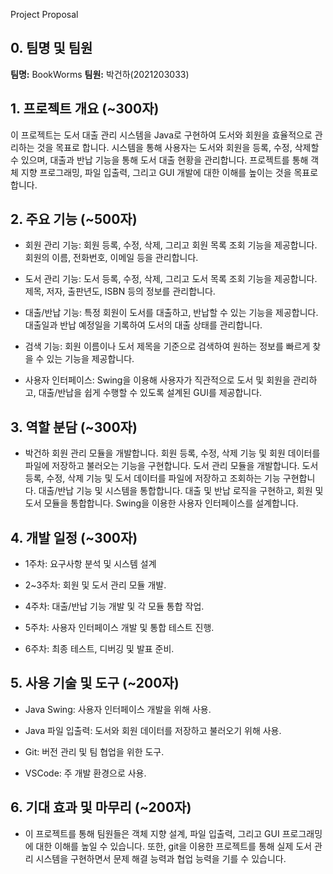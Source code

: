 Project Proposal

## 0. 팀명 및 팀원
**팀명:** BookWorms
**팀원:** 박건하(2021203033)

## 1. 프로젝트 개요 (~300자)
이 프로젝트는 도서 대출 관리 시스템을 Java로 구현하여 도서와 회원을 효율적으로 관리하는 것을 목표로 합니다. 시스템을 통해 사용자는 도서와 회원을 등록, 수정, 삭제할 수 있으며, 대출과 반납 기능을 통해 도서 대출 현황을 관리합니다. 프로젝트를 통해 객체 지향 프로그래밍, 파일 입출력, 그리고 GUI 개발에 대한 이해를 높이는 것을 목표로 합니다.

## 2. 주요 기능 (~500자)

 - 회원 관리 기능: 회원 등록, 수정, 삭제, 그리고 회원 목록 조회 기능을 제공합니다. 회원의 이름, 전화번호, 이메일 등을 관리합니다.

 - 도서 관리 기능: 도서 등록, 수정, 삭제, 그리고 도서 목록 조회 기능을 제공합니다. 제목, 저자, 출판년도, ISBN 등의 정보를 관리합니다.

 - 대출/반납 기능: 특정 회원이 도서를 대출하고, 반납할 수 있는 기능을 제공합니다. 대출일과 반납 예정일을 기록하여 도서의 대출 상태를 관리합니다.

 - 검색 기능: 회원 이름이나 도서 제목을 기준으로 검색하여 원하는 정보를 빠르게 찾을 수 있는 기능을 제공합니다.

 - 사용자 인터페이스: Swing을 이용해 사용자가 직관적으로 도서 및 회원을 관리하고, 대출/반납을 쉽게 수행할 수 있도록 설계된 GUI를 제공합니다.

## 3. 역할 분담 (~300자)

 - 박건하 
 회원 관리 모듈을 개발합니다.  회원 등록, 수정, 삭제 기능 및 회원 데이터를 파일에 저장하고 불러오는 기능을 구현합니다. 
 도서 관리 모듈을 개발합니다. 도서 등록, 수정, 삭제 기능 및 도서 데이터를 파일에 저장하고 조회하는 기능 구현합니다.
 대출/반납 기능 및 시스템을 통합합니다. 대출 및 반납 로직을 구현하고, 회원 및 도서 모듈을 통합합니다. Swing을 이용한 사용자 인터페이스를 설계합니다.


## 4. 개발 일정 (~300자)

 - 1주차: 요구사항 분석 및 시스템 설계

 - 2~3주차: 회원 및 도서 관리 모듈 개발.

 - 4주차: 대출/반납 기능 개발 및 각 모듈 통합 작업.

 - 5주차: 사용자 인터페이스 개발 및 통합 테스트 진행.

 - 6주차: 최종 테스트, 디버깅 및 발표 준비.

## 5. 사용 기술 및 도구 (~200자)

 - Java Swing: 사용자 인터페이스 개발을 위해 사용.

 - Java 파일 입출력: 도서와 회원 데이터를 저장하고 불러오기 위해 사용.

 - Git: 버전 관리 및 팀 협업을 위한 도구.

 - VSCode: 주 개발 환경으로 사용.

## 6. 기대 효과 및 마무리 (~200자)
 - 이 프로젝트를 통해 팀원들은 객체 지향 설계, 파일 입출력, 그리고 GUI 프로그래밍에 대한 이해를 높일 수 있습니다. 또한, git을 이용한 프로젝트를 통해 실제 도서 관리 시스템을 구현하면서 문제 해결 능력과 협업 능력을 기를 수 있습니다.
